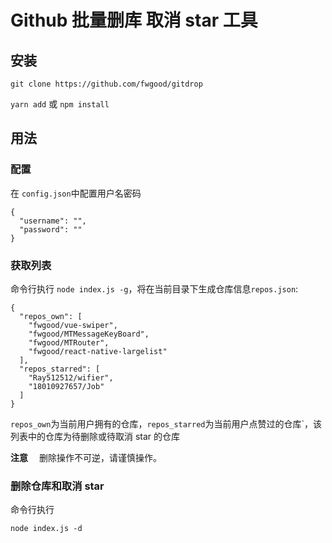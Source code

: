# Github 批量删库 取消 star 工具

## 安装

`git clone https://github.com/fwgood/gitdrop`

`yarn add` 或 `npm install`

## 用法

### 配置

在 `config.json`中配置用户名密码

```
{
  "username": "",
  "password": ""
}
```

### 获取列表

命令行执行 `node index.js -g`，将在当前目录下生成仓库信息`repos.json`:

```
{
  "repos_own": [
    "fwgood/vue-swiper",
    "fwgood/MTMessageKeyBoard",
    "fwgood/MTRouter",
    "fwgood/react-native-largelist"
  ],
  "repos_starred": [
    "Ray512512/wifier",
    "18010927657/Job"
  ]
}
```

`repos_own`为当前用户拥有的仓库，`repos_starred`为当前用户点赞过的仓库`，该列表中的仓库为待删除或待取消 star 的仓库

**注意** 　删除操作不可逆，请谨慎操作。

### 删除仓库和取消 star

命令行执行

```
node index.js -d
```
